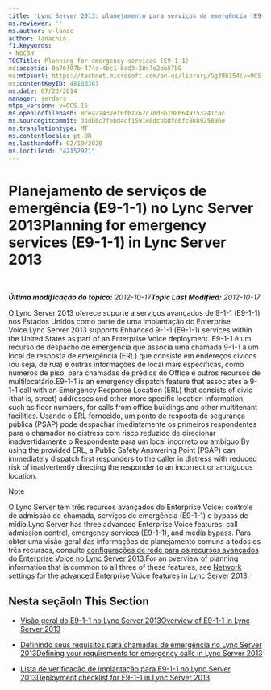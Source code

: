 ```yaml
---
title: 'Lync Server 2013: planejamento para serviços de emergência (E9-1-1)'
ms.reviewer: ''
ms.author: v-lanac
author: lanachin
f1.keywords:
- NOCSH
TOCTitle: Planning for emergency services (E9-1-1)
ms:assetid: 0a76f97b-474a-4bc1-8cd3-28c7e2bb57b9
ms:mtpsurl: https://technet.microsoft.com/en-us/library/Gg398154(v=OCS.15)
ms:contentKeyID: 48183363
ms.date: 07/23/2014
manager: serdars
mtps_version: v=OCS.15
ms.openlocfilehash: 8cea21437ef0fb7767c70d6b1986649153241cac
ms.sourcegitcommit: 33db8c7febd4cf1591e8dcbbdfd6fc8e8925896e
ms.translationtype: MT
ms.contentlocale: pt-BR
ms.lasthandoff: 02/19/2020
ms.locfileid: "42152921"
---
```

<div data-xmlns="http://www.w3.org/1999/xhtml">

<div class="topic" data-xmlns="http://www.w3.org/1999/xhtml" data-msxsl="urn:schemas-microsoft-com:xslt" data-cs="http://msdn.microsoft.com/">

<div data-asp="https://msdn2.microsoft.com/asp">

# <a name="planning-for-emergency-services-e9-1-1-in-lync-server-2013"></a><span data-ttu-id="322f3-102">Planejamento de serviços de emergência (E9-1-1) no Lync Server 2013</span><span class="sxs-lookup"><span data-stu-id="322f3-102">Planning for emergency services (E9-1-1) in Lync Server 2013</span></span>

</div>

<div id="mainSection">

<div id="mainBody">

<span> </span>

<span data-ttu-id="322f3-103">_**Última modificação do tópico:** 2012-10-17_</span><span class="sxs-lookup"><span data-stu-id="322f3-103">_**Topic Last Modified:** 2012-10-17_</span></span>

<span data-ttu-id="322f3-104">O Lync Server 2013 oferece suporte a serviços avançados de 9-1-1 (E9-1-1) nos Estados Unidos como parte de uma implantação do Enterprise Voice.</span><span class="sxs-lookup"><span data-stu-id="322f3-104">Lync Server 2013 supports Enhanced 9-1-1 (E9-1-1) services within the United States as part of an Enterprise Voice deployment.</span></span> <span data-ttu-id="322f3-105">E9-1-1 é um recurso de despacho de emergência que associa uma chamada 9-1-1 a um local de resposta de emergência (ERL) que consiste em endereços cívicos (ou seja, de rua) e outras informações de local mais específicas, como números de piso, para chamadas de prédios do Office e outros recursos de multilocatário.</span><span class="sxs-lookup"><span data-stu-id="322f3-105">E9-1-1 is an emergency dispatch feature that associates a 9-1-1 call with an Emergency Response Location (ERL) that consists of civic (that is, street) addresses and other more specific location information, such as floor numbers, for calls from office buildings and other multitenant facilities.</span></span> <span data-ttu-id="322f3-106">Usando o ERL fornecido, um ponto de resposta de segurança pública (PSAP) pode despachar imediatamente os primeiros respondentes para o chamador no distress com risco reduzido de direcionar inadvertidamente o Respondente para um local incorreto ou ambíguo.</span><span class="sxs-lookup"><span data-stu-id="322f3-106">By using the provided ERL, a Public Safety Answering Point (PSAP) can immediately dispatch first responders to the caller in distress with reduced risk of inadvertently directing the responder to an incorrect or ambiguous location.</span></span>

<div>


> [!NOTE]  
> <span data-ttu-id="322f3-107">O Lync Server tem três recursos avançados do Enterprise Voice: controle de admissão de chamada, serviços de emergência (E9-1-1) e bypass de mídia.</span><span class="sxs-lookup"><span data-stu-id="322f3-107">Lync Server has three advanced Enterprise Voice features: call admission control, emergency services (E9-1-1), and media bypass.</span></span> <span data-ttu-id="322f3-108">Para obter uma visão geral das informações de planejamento comuns a todos os três recursos, consulte <A href="lync-server-2013-network-settings-for-the-advanced-enterprise-voice-features.md">configurações de rede para os recursos avançados do Enterprise Voice no Lync Server 2013</A>.</span><span class="sxs-lookup"><span data-stu-id="322f3-108">For an overview of planning information that is common to all three of these features, see <A href="lync-server-2013-network-settings-for-the-advanced-enterprise-voice-features.md">Network settings for the advanced Enterprise Voice features in Lync Server 2013</A>.</span></span>



</div>

<div>

## <a name="in-this-section"></a><span data-ttu-id="322f3-109">Nesta seção</span><span class="sxs-lookup"><span data-stu-id="322f3-109">In This Section</span></span>

  - [<span data-ttu-id="322f3-110">Visão geral do E9-1-1 no Lync Server 2013</span><span class="sxs-lookup"><span data-stu-id="322f3-110">Overview of E9-1-1 in Lync Server 2013</span></span>](lync-server-2013-overview-of-e9-1-1.md)

  - [<span data-ttu-id="322f3-111">Definindo seus requisitos para chamadas de emergência no Lync Server 2013</span><span class="sxs-lookup"><span data-stu-id="322f3-111">Defining your requirements for emergency calls in Lync Server 2013</span></span>](lync-server-2013-defining-your-requirements-for-emergency-calls.md)

  - [<span data-ttu-id="322f3-112">Lista de verificação de implantação para E9-1-1 no Lync Server 2013</span><span class="sxs-lookup"><span data-stu-id="322f3-112">Deployment checklist for E9-1-1 in Lync Server 2013</span></span>](lync-server-2013-deployment-checklist-for-e9-1-1.md)

</div>

</div>

<span> </span>

</div>

</div>

</div>

